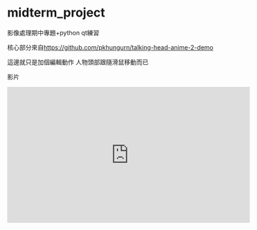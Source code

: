 # midterm_project
影像處理期中專題+python qt練習

核心部分來自<https://github.com/pkhungurn/talking-head-anime-2-demo>

這邊就只是加個編輯動作 人物頭部跟隨滑鼠移動而已 




影片
<iframe width="560" height="315" src="https://www.youtube.com/embed/RzrLtAhtvJU" title="YouTube video player" frameborder="0" allow="accelerometer; autoplay; clipboard-write; encrypted-media; gyroscope; picture-in-picture; web-share" allowfullscreen></iframe>

